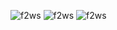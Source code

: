 ![f2ws](https://github.com/HaxHeadroom/HaxHeadroom-FlipperZero-Goodies/raw/main/tools/Flipper2Webserial/Flipper2WebSerial.jpeg)
![f2ws](https://github.com/HaxHeadroom/HaxHeadroom-FlipperZero-Goodies/blob/main/tools/Flipper2Webserial/Flipper2WebSerial.gif?raw=true)
![f2ws](https://github.com/HaxHeadroom/HaxHeadroom-FlipperZero-Goodies/raw/main/tools/Flipper2Webserial/wiring.png)

